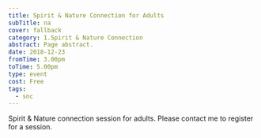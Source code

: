 ```yaml
---
title: Spirit & Nature Connection for Adults
subTitle: na
cover: fallback
category: 1.Spirit & Nature Connection
abstract: Page abstract.
date: 2018-12-23
fromTime: 3.00pm
toTime: 5.00pm
type: event
cost: Free
tags:
  - snc
---
```


Spirit & Nature connection session for adults. Please contact me to register for a session.

